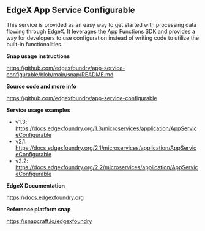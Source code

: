 EdgeX App Service Configurable
---
This service is provided as an easy way to get started with processing data flowing through EdgeX.
It leverages the App Functions SDK and provides a way for developers to use configuration instead of writing code to utilize the built-in functionalities.

**Snap usage instructions**

https://github.com/edgexfoundry/app-service-configurable/blob/main/snap/README.md

**Source code and more info**

https://github.com/edgexfoundry/app-service-configurable

**Service usage examples**

* v1.3: https://docs.edgexfoundry.org/1.3/microservices/application/AppServiceConfigurable
* v2.1: https://docs.edgexfoundry.org/2.1/microservices/application/AppServiceConfigurable
* v2.2: https://docs.edgexfoundry.org/2.2/microservices/application/AppServiceConfigurable

**EdgeX Documentation**

https://docs.edgexfoundry.org

**Reference platform snap**

https://snapcraft.io/edgexfoundry